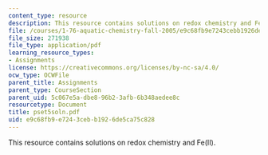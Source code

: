 ```yaml
---
content_type: resource
description: This resource contains solutions on redox chemistry and Fe(II).
file: /courses/1-76-aquatic-chemistry-fall-2005/e9c68fb9e7243cebb1926de5ca75c828_pset5soln.pdf
file_size: 271938
file_type: application/pdf
learning_resource_types:
- Assignments
license: https://creativecommons.org/licenses/by-nc-sa/4.0/
ocw_type: OCWFile
parent_title: Assignments
parent_type: CourseSection
parent_uid: 5c067e5a-dbe8-96b2-3afb-6b348aedee8c
resourcetype: Document
title: pset5soln.pdf
uid: e9c68fb9-e724-3ceb-b192-6de5ca75c828
---
```

This resource contains solutions on redox chemistry and Fe(II).